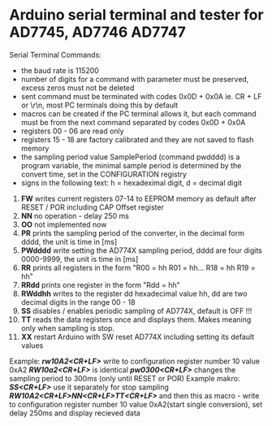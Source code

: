 # Arduino serial terminal and tester for  AD7745, AD7746 AD7747
Serial Terminal Commands:
  - the baud rate is 115200
  - number of digits for a command with parameter must be preserved, excess zeros must not be deleted
  - sent command must be terminated with codes 0x0D + 0x0A ie. CR + LF or \r\n, most PC terminals doing this by default
  - macros can be created if the PC terminal allows it,  but each command must be from the next command separated by codes 0x0D + 0x0A
  - registers 00 - 06 are read only
  - registers 15 - 18 are factory calibrated and they are not saved to flash memory
  - the sampling period value SamplePeriod (command pwdddd) is a program variable,
    the minimal sample period is determined by the convert time, set in the CONFIGURATION registry
  - signs in the following text: h = hexadeximal digit, d = decimal digit

1.    **FW**  writes current registers 07-14 to EEPROM memory as default after RESET / POR including CAP Offset register
2.  **NN** no operation - delay 250 ms
3.  **OO** not implemented now
4.   **PR**  prints the sampling period of the converter, in the decimal form dddd, the unit is time in [ms]
5.   **PWdddd** write setting the AD774X sampling period, dddd are four digits 0000-9999, the unit is time in [ms]
6.   **RR** prints all registers in the form "R00 = hh R01 = hh… R18 = hh R19 = hh"
7.   **RRdd** prints one register in the form "Rdd = hh"
8.   **RWddhh** writes to the register dd hexadecimal value hh, dd are two decimal digits in the range 00 - 18
9.   **SS** disables / enables periodic sampling of AD774X, default is OFF !!!
10.   **TT** reads the data registers once and displays them. Makes meaning only when sampling is stop.
11.   **XX** restart Arduino with SW reset AD774X including setting its default values

  
  Example: 
  _**rw10A2<CR+LF>**_                   write to configuration register number 10 value 0xA2
  _**RW10a2<CR+LF>**_ is identical
  _**pw0300<CR+LF>**_                   changes the sampling period to 300ms (only until RESET or POR)
  Example makro:
  _**SS<CR+LF>**_                       use it separately for stop sampling
  _**RW10A2<CR+LF>NN<CR+LF>TT<CR+LF>**_ and then this as macro - write to configuration
                                  register number 10 value 0xA2(start single conversion),
                                  set delay 250ms and display recieved data
